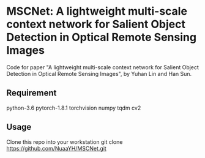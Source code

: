 # MSCNet: A lightweight multi-scale context network for Salient Object Detection in Optical Remote Sensing Images
Code for paper "A lightweight multi-scale context network for Salient Object Detection in Optical Remote Sensing Images", by Yuhan Lin and Han Sun.

## Requirement
python-3.6
pytorch-1.8.1
torchvision
numpy
tqdm
cv2

## Usage
Clone this repo into your workstation git clone https://github.com/NuaaYH/MSCNet.git
